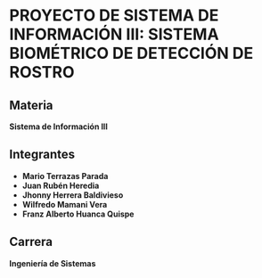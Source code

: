 # PROYECTO DE SISTEMA DE INFORMACIÓN III: SISTEMA BIOMÉTRICO DE DETECCIÓN DE ROSTRO  

## Materia  
**Sistema de Información III**  

## Integrantes  
- **Mario Terrazas Parada**  
- **Juan Rubén Heredia**  
- **Jhonny Herrera Baldivieso**  
- **Wilfredo Mamani Vera**  
- **Franz Alberto Huanca Quispe**  

## Carrera  
**Ingeniería de Sistemas**  
